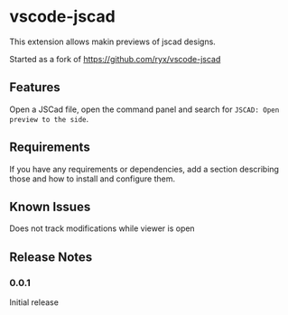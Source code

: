 # vscode-jscad

This extension allows makin previews of jscad designs.

Started as a fork of <https://github.com/ryx/vscode-jscad>

## Features

Open a JSCad file, open the command panel and search for `JSCAD: Open preview to the side`.

<!-- \!\[feature X\]\(images/feature-x.png\) -->


## Requirements

If you have any requirements or dependencies, add a section describing those and how to install and configure them.

<!-- ## Extension Settings

Include if your extension adds any VS Code settings through the `contributes.configuration` extension point.

For example:

This extension contributes the following settings:

* `myExtension.enable`: enable/disable this extension
* `myExtension.thing`: set to `blah` to do something -->

## Known Issues

Does not track modifications while viewer is open

## Release Notes

### 0.0.1

Initial release

